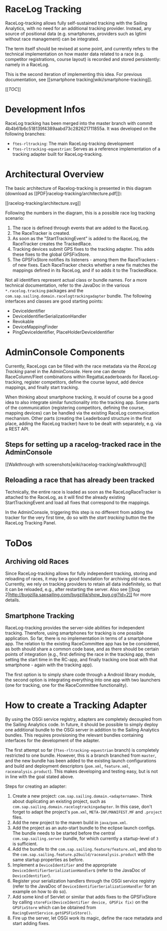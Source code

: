 # RaceLog Tracking
RaceLog-tracking allows fully self-sustained tracking with the Sailing Analytics, with no need for an additional tracking provider. Instead, any source of positional data (e.g. smartphones, providers such as Igtimi without race management) can be integrated.

The term itself should be revised at some point, and currently refers to the technical implementation on how master data related to a race (e.g. competitor registrations, course layout) is recorded and stored persistently: namely in a RaceLog.

This is the second iteration of implementing this idea. For previous documentation, see [[smartphone tracking|wiki/smartphone-tracking]].

[[_TOC_]]

# Development Infos
RaceLog tracking has been merged into the master branch with commit 4b4b61b6c518139f4389aabd73c282621711855a. It was developed on the following branches:
* ``ftes-rltracking``: The main RaceLog-tracking development
* ``ftes-rltracking-equestrian``: Serves as a reference implementation of a tracking adapter built for RaceLog-tracking.

# Architectural Overview
The basic architecture of Racelog-tracking is presented in this diagram (download as [[PDF|racelog-tracking/architecture.pdf]]):

[[racelog-tracking/architecture.svg]]

Following the numbers in the diagram, this is a possible race log tracking scenario:

1. The race is defined through events that are added to the RaceLog.
2. The RaceTracker is created.
3. As soon as the "StartTrackingEvent" is added to the RaceLog, the RaceTracker creates the TrackedRace.
4. Tracking devices submit GPS fixes to the tracking adapter. This adds these fixes to the global GPSFixStore.
5. The GPSFixStore notifies its listeners - among them the RaceTrackers - of new fixes. Each RaceTracker checks whether a new fix matches the mappings defined in its RaceLog, and if so adds it to the TrackedRace. 

Not all identifiers represent actual class or bundle names. For a more technical documentation, refer to the JavaDoc in the various ``*.racelog.tracking`` packages and the ``com.sap.sailing.domain.racelogtrackingadapter`` bundle. The following interfaces and classes are good starting points:
* DeviceIdentifier
* DeviceIdentifierSerializationHandler
* Revokable
* DeviceMappingFinder
* PingDeviceIdentifier, PlaceHolderDeviceIdentifier

# AdminConsole Components
Currently, RaceLogs can be filled with the race metadata via the _RaceLog Tracking_ panel in the AdminConsole. Here one can denote RaceColumn/Fleet combinations within RegattaLeaderboards for RaceLog-tracking, register competitors, define the course layout, add device mappings, and finally start tracking.

When thinking about smartphone tracking, it would of course be a good idea to also integrate similar functionality into the tracking app. Some parts of the communication (registering competitors, defining the course, mapping devices) can be handled via the existing RaceLog communication mechanism. Other parts (creating the Leaderboard structure in the first place, adding the RaceLog tracker) have to be dealt with separately, e.g. via a REST API.

## Steps for setting up a racelog-tracked race in the AdminConsole

[[Walkthrough with screenshots|wiki/racelog-tracking/walkthrough]]

## Reloading a race that has already been tracked

Technically, the entire race is loaded as soon as the RaceLogRaceTracker is attached to the RaceLog, as it will find the already existing StartTrackingEvent and load all fixes that correspond to the mappings.

In the AdminConsole, triggering this step is no different from adding the tracker for the very first time, do so with the _start tracking_ button the the RaceLog Tracking Panel.

# ToDos
## Archiving old Races
Since RaceLog-tracking allows for fully independent tracking, storing and reloading of races, it may be a good foundation for archiving old races. Currently, we rely on tracking providers to retain all data indefinitely, so that it can be reloaded, e.g., after restarting the server. Also see [[bug 2|http://bugzilla.sapsailing.com/bugzilla/show_bug.cgi?id=2]] for more details.

## Smartphone Tracking
RaceLog-tracking provides the server-side abilities for independent tracking. Therefore, using smartphones for tracking is one possible application. So far, there is no implementation in terms of a smartphone app. The relation to the existing RaceCommittee app has be be considered, as both should share a common code base, and as there should be certain points of integration (e.g., first defining the race in the tracking app, then setting the start time in the RC-app, and finally tracking one boat with that smartphone - again with the tracking app).

The first option is to simply share code through a Android library module, the second option is integrating everything into one app with two launchers (one for tracking, one for the RaceCommittee functionality).

# How to create a Tracking Adapter
By using the OSGi service registry, adapters are completely decoupled from the Sailing Analytics code. In future, it should be possible to simply deploy one additional bundle to the OSGi server in addition to the Sailing Analytics bundles. This requires provisioning the relevant bundles containing interfaces for the development of the adapter.

The first attempt so far (``ftes-rltracking-equestrian`` branch) is completely restricted to one bundle. However, this is a branch branched from ``master``, and the new bundle has been added to the existing launch configurations and build and deployment descriptors (``pom.xml``, ``feature.xml``, ``raceanalysis.product``). This makes developing and testing easy, but is not in line with the goal stated above.

Steps for creating an adapter:

1. Create a new project: ``com.sap.sailing.domain.<adaptername>``. Think about duplicating an existing project, such as ``com.sap.sailing.domain.racelogtrackingadapter``. In this case, don't forget to adapt the project's ``pom.xml``, ``META-INF/MANIFEST.MF`` and ``.project`` files.
2. Add the new project to the maven build in ``java/pom.xml``.
3. Add the project as an auto-start bundle to the eclipse launch configs. The bundle needs to be started before the central ``com.sap.sailing.server`` bundle, for which currently a startup-level of ``3`` is sufficient.
4. Add the bundle to the ``com.sap.sailing.feature/feature.xml``, and also to the ``com.sap.sailing.feature.p2build/raceanalysis.product`` with the same startup properties as before.
5. Implement a ``DeviceIdentifier`` and the appropriate ``DeviceIdentifierSerializationHandler``s (refer to the JavaDoc of ``DeviceIdentifier``).
6. Register your serialization handlers through the OSGi service registry (refer to the JavaDoc of ``DeviceIdentifierSerializationHandler`` for an example on how to do so).
7. Add some kind of Servlet or similar that adds fixes to the GPSFixStore by calling ``storeFix(DeviceIdentifier device, GPSFix fix)`` on the `GPSFixStore` which can be obtained from `RacingEventService.getGPSFixStore()`.
8. Fire up the server, let OSGi work its magic, define the race metadata and start adding fixes.